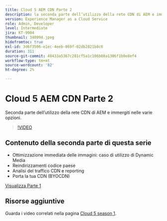 ```yaml
---
title: Cloud 5 AEM CDN Parte 2
description: la seconda parte dell’utilizzo della rete CDN di AEM e immergiti nelle varie opzioni.
version: Experience Manager as a Cloud Service
role: Admin, Developer
level: Intermediate
jira: KT-9904
thumbnail: 340994.jpeg
hidefromtoc: true
exl-id: 3d6f3506-e1ec-4eeb-869f-02db2821b8c6
duration: 311
source-git-commit: 48433a5367c281cf5a1c106b08a1306f1b0e8ef4
workflow-type: tm+mt
source-wordcount: '82'
ht-degree: 2%

---
```


# Cloud 5 AEM CDN Parte 2

Seconda parte dell’utilizzo della rete CDN di AEM e immergiti nelle varie opzioni.

>[!VIDEO](https://video.tv.adobe.com/v/340994?quality=12&learn=on)

## Contenuto della seconda parte di questa serie

+ Ottimizzazione immediata delle immagini: caso di utilizzo di Dynamic Media
+ Reindirizzamenti codice paese
+ Analisi del traffico CDN e reporting
+ Porta la tua CDN (BYOCDN)

[Visualizza Parte 1](cloud5-aem-cdn-part1.md)

## Risorse aggiuntive

Guarda i video correlati nella pagina [Cloud 5 season 1](cloud5-season-1.md).
